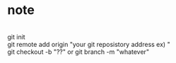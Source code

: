 # note
<br>
git init<br>
git remote add origin "your git reposistory address ex) "<br>
git checkout -b "??"   or git branch -m "whatever"<br>
